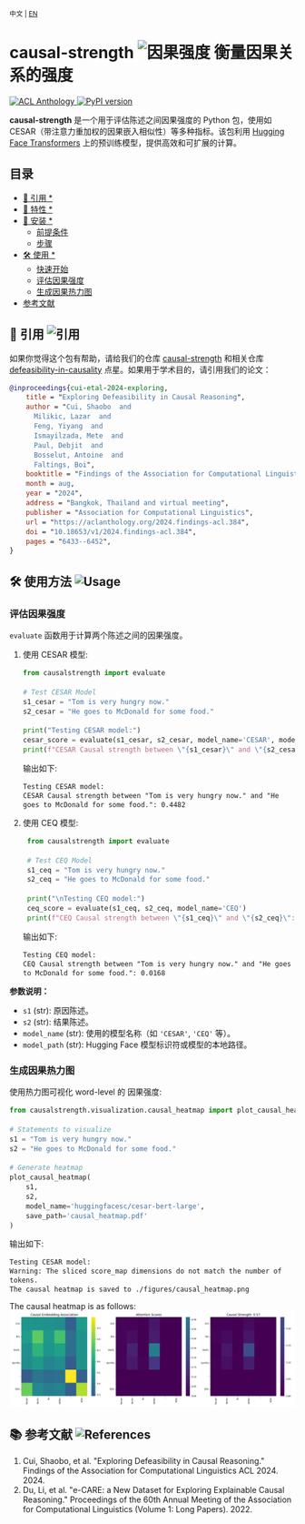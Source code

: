 <small>中文 | [EN](README.md) </small>
# causal-strength  ![因果强度](https://img.shields.io/badge/causal--strength-%E2%9A%96%EF%B8%8F%20%E5%9B%A0%E6%9E%9C%E5%BC%BA%E5%BA%A6%E8%AF%84%E4%BC%B0-blue)  衡量因果关系的强度

<a href="https://aclanthology.org/2024.findings-acl.384/">
    <img src="https://img.shields.io/badge/2024.findings-acl.384-blue.svg?style=flat-square" alt="ACL Anthology" />
</a>
<a href="https://pypi.org/project/causal-strength/">
    <img src="https://img.shields.io/pypi/v/causal-strength?style=flat-square" alt="PyPI version" />
</a>



**causal-strength** 是一个用于评估陈述之间因果强度的 Python 包，使用如 CESAR（带注意力重加权的因果嵌入相似性）等多种指标。该包利用 [Hugging Face Transformers](https://huggingface.co/) 上的预训练模型，提供高效和可扩展的计算。

## 目录

<!-- START doctoc generated TOC please keep comment here to allow auto update -->
<!-- DON'T EDIT THIS SECTION, INSTEAD RE-RUN doctoc TO UPDATE -->

- [📜 引用 *](#-引用-)
- [🌟 特性 *](#-特性-)
- [🚀 安装 *](#-安装-)
  - [前提条件](#前提条件)
  - [步骤](#步骤)
- [🛠️ 使用  *](#-使用-)
  - [快速开始](#快速开始)
  - [评估因果强度](#评估因果强度)
  - [生成因果热力图](#生成因果热力图)
- [参考文献](#参考文献)

<!-- END doctoc generated TOC please keep comment here to allow auto update -->

## 📜 引用 ![引用](https://img.shields.io/badge/引用-必需-green) 

如果你觉得这个包有帮助，请给我们的仓库 [causal-strength](https://github.com/cui-shaobo/causal-strength) 和相关仓库 [defeasibility-in-causality](https://github.com/cui-shaobo/defeasibility-in-causality) 点星。如果用于学术目的，请引用我们的论文：

```bibtex
@inproceedings{cui-etal-2024-exploring,
    title = "Exploring Defeasibility in Causal Reasoning",
    author = "Cui, Shaobo  and
      Milikic, Lazar  and
      Feng, Yiyang  and
      Ismayilzada, Mete  and
      Paul, Debjit  and
      Bosselut, Antoine  and
      Faltings, Boi",
    booktitle = "Findings of the Association for Computational Linguistics ACL 2024",
    month = aug,
    year = "2024",
    address = "Bangkok, Thailand and virtual meeting",
    publisher = "Association for Computational Linguistics",
    url = "https://aclanthology.org/2024.findings-acl.384",
    doi = "10.18653/v1/2024.findings-acl.384",
    pages = "6433--6452",
}
```

## 🛠️ 使用方法  ![Usage](https://img.shields.io/badge/Usage-Instructions-green)

### 评估因果强度

`evaluate` 函数用于计算两个陈述之间的因果强度。

1. 使用 CESAR 模型:

    ```python
    from causalstrength import evaluate
    
    # Test CESAR Model
    s1_cesar = "Tom is very hungry now."
    s2_cesar = "He goes to McDonald for some food."
    
    print("Testing CESAR model:")
    cesar_score = evaluate(s1_cesar, s2_cesar, model_name='CESAR', model_path='huggingfacesc/cesar-bert-large')
    print(f"CESAR Causal strength between \"{s1_cesar}\" and \"{s2_cesar}\": {cesar_score:.4f}")
    ```
    输出如下: 
    ```plaintext
    Testing CESAR model:
    CESAR Causal strength between "Tom is very hungry now." and "He goes to McDonald for some food.": 0.4482
    ```
   
2. 使用 CEQ 模型:

   ```python
    from causalstrength import evaluate

    # Test CEQ Model
    s1_ceq = "Tom is very hungry now."
    s2_ceq = "He goes to McDonald for some food."
    
    print("\nTesting CEQ model:")
    ceq_score = evaluate(s1_ceq, s2_ceq, model_name='CEQ')
    print(f"CEQ Causal strength between \"{s1_ceq}\" and \"{s2_ceq}\": {ceq_score:.4f}")
    ```
    输出如下: 
    ```plaintext
    Testing CEQ model:
    CEQ Causal strength between "Tom is very hungry now." and "He goes to McDonald for some food.": 0.0168
    ```

**参数说明：**

- `s1` (str): 原因陈述。
- `s2` (str): 结果陈述。
- `model_name` (str): 使用的模型名称（如 `'CESAR'`, `'CEQ'` 等）。
- `model_path` (str): Hugging Face 模型标识符或模型的本地路径。

### 生成因果热力图

使用热力图可视化 word-level 的 因果强度: 

```python
from causalstrength.visualization.causal_heatmap import plot_causal_heatmap

# Statements to visualize
s1 = "Tom is very hungry now."
s2 = "He goes to McDonald for some food."

# Generate heatmap
plot_causal_heatmap(
    s1,
    s2,
    model_name='huggingfacesc/cesar-bert-large',
    save_path='causal_heatmap.pdf'
)
```

输出如下: 
```plaintext
Testing CESAR model:
Warning: The sliced score_map dimensions do not match the number of tokens.
The causal heatmap is saved to ./figures/causal_heatmap.png
```

The causal heatmap is as follows: 
![Example Image](https://github.com/cui-shaobo/causal-strength/raw/main/images/img.png)

## 📚 参考文献 ![References](https://img.shields.io/badge/References-Scholarly-green)
1. Cui, Shaobo, et al. "Exploring Defeasibility in Causal Reasoning." Findings of the Association for Computational Linguistics ACL 2024. 2024. 
2. Du, Li, et al. "e-CARE: a New Dataset for Exploring Explainable Causal Reasoning." Proceedings of the 60th Annual Meeting of the Association for Computational Linguistics (Volume 1: Long Papers). 2022.